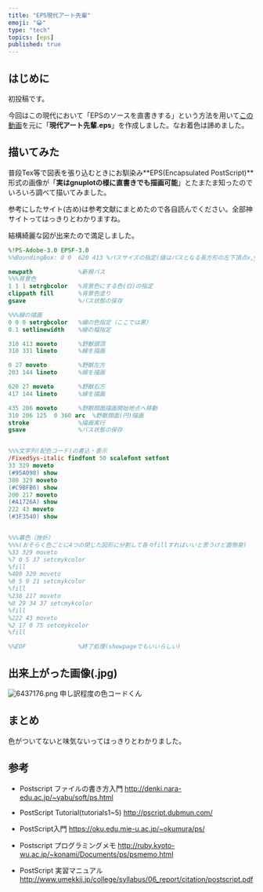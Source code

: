 ```yaml
---
title: "EPS現代アート先輩"
emoji: "😀"
type: "tech"
topics: [eps]
published: true
---
```

## はじめに

初投稿です。

今回はこの現代において「EPSのソースを直書きする」という方法を用いて[この動画](http://www.nicovideo.jp/watch/sm28861211)を元に「**現代アート先輩.eps**」を作成しました。なお着色は諦めました。

## 描いてみた

普段Tex等で図表を張り込むときにお馴染み**EPS(Encapsulated PostScript)**形式の画像が「**実はgnuplotの様に直書きでも描画可能**」とたまたま知ったのでいろいろ調べて描いてみました。

参考にしたサイト(古め)は参考文献にまとめたので各自読んでください。全部神サイトってはっきりとわかりますね。

結構綺麗な図が出来たので満足しました。

```EPS:現代アート先輩.eps
%!PS-Adobe-3.0 EPSF-3.0
%%BoundingBox: 0 0  620 413 %パスサイズの指定(値はパスとなる長方形の左下頂点x,yと右上頂点x,y)

newpath             %新規パス
%%%背景色
1 1 1 setrgbcolor	%背景色にする色(白)の指定
clippath fill		%背景色塗り
gsave               %パス状態の保存

%%%線の描画
0 0 0 setrgbcolor	%線の色指定（ここでは黒）
0.1 setlinewidth	%線の幅指定

310 413 moveto		%野獣頭頂
310 331 lineto		%線を描画

0 27 moveto		    %野獣左方
203 144 lineto		%線を描画

620 27 moveto		%野獣右方
417 144 lineto		%線を描画

435 206 moveto		%野獣顔面描画開始地点へ移動
310 206 125  0 360 arc	%野獣顔面(円)描画
stroke			    %描画実行
gsave		       	%パス状態の保存


%%%文字列(配色コード)の書込・表示
/FixedSys-italic findfont 50 scalefont setfont
33 329 moveto
(#95A098) show
380 329 moveto
(#C9BFB6) show
200 217 moveto
(#A1726A) show
222 43 moveto
(#3F3540) show


%%%着色（挫折）
%%%(おそらく色ごとに4つの閉じた図形に分割して各々fillすればいいと思うけど面倒臭)
%33 329 moveto
%7 0 5 37 setcmykcolor
%fill
%400 329 moveto
%0 5 9 21 setcmykcolor
%fill
%238 217 moveto
%0 29 34 37 setcmykcolor
%fill
%222 43 moveto
%2 17 0 75 setcmykcolor
%fill

%%EOF               %終了処理(showpageでもいいらしい)
```

## 出来上がった画像(.jpg)

![6437176.png](https://qiita-image-store.s3.amazonaws.com/0/278919/ab85beef-c2fa-c0df-9315-ad7909820351.png)
申し訳程度の色コードくん

## まとめ

色がついてないと味気ないってはっきりとわかりました。

## 参考

- Postscript ファイルの書き方入門
http://denki.nara-edu.ac.jp/~yabu/soft/ps.html

- PostScript Tutorial(tutorials1~5)
http://pscript.dubmun.com/

- PostScript入門
https://oku.edu.mie-u.ac.jp/~okumura/ps/

- Postscript プログラミングメモ
http://ruby.kyoto-wu.ac.jp/~konami/Documents/ps/psmemo.html

- PostScript 実習マニュアル
http://www.umekkii.jp/college/syllabus/06_report/citation/postscript.pdf

